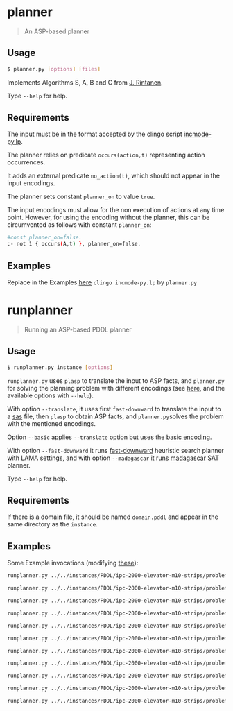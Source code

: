 # planner
> An ASP-based planner

## Usage
```bash
$ planner.py [options] [files]
```
Implements Algorithms S, A, B and C from [J. Rintanen](https://users.ics.aalto.fi/rintanen/jussi/satplan.html). 

Type ``--help`` for help.

## Requirements
The input must be in the format accepted by the clingo script [incmode-py.lp](https://github.com/potassco/clingo/blob/master/examples/clingo/iclingo/incmode-py.lp).

The planner relies on predicate `occurs(action,t)` representing action occurrences.

It adds an external predicate `no_action(t)`, which should not appear in the input encodings.

The planner sets constant `planner_on` to value `true`.

The input encodings must allow for the non execution of actions at any time point.
However, for using the encoding without the planner, 
this can be circumvented as follows with constant `planner_on`:
```bash
#const planner_on=false.
:- not 1 { occurs(A,t) }, planner_on=false.
```

## Examples
Replace in the Examples [here](https://github.com/potassco/plasp/blob/master/encodings/strips/README.md) `clingo incmode-py.lp` by `planner.py`




# runplanner
> Running an ASP-based PDDL planner

## Usage
```bash
$ runplanner.py instance [options]
```

`runplanner.py` uses `plasp` to translate the input to ASP facts, 
and `planner.py` for solving the planning problem with different encodings (see [here](https://github.com/potassco/plasp/blob/master/encodings/strips/README.md), and the available options with `--help`).

With option `--translate`, it uses first `fast-downward` to translate the input to a [sas](http://www.fast-downward.org/TranslatorOutputFormat) file, 
then `plasp` to obtain ASP facts, and `planner.py`solves the problem with the mentioned encodings.

Option `--basic` applies `--translate` option but uses the [basic encoding](https://github.com/javier-romero/plasp/blob/master/encodings/planner/basic.lp).

With option `--fast-downward` it runs [fast-downward](http://www.fast-downward.org/) heuristic search planner with LAMA settings, 
and with option `--madagascar` it runs [madagascar](https://users.ics.aalto.fi/rintanen/jussi/satplan.html) SAT planner.

Type ``--help`` for help.

## Requirements
If there is a domain file, it should be named `domain.pddl` and appear in the same directory as the `instance`.

## Examples
Some Example invocations (modifying [these](https://github.com/potassco/plasp/blob/master/encodings/strips/README.md)):
```bash
runplanner.py ../../instances/PDDL/ipc-2000-elevator-m10-strips/problem-04-00.pddl 

runplanner.py ../../instances/PDDL/ipc-2000-elevator-m10-strips/problem-04-00.pddl --closure=0

runplanner.py ../../instances/PDDL/ipc-2000-elevator-m10-strips/problem-04-00.pddl --closure=1

runplanner.py ../../instances/PDDL/ipc-2000-elevator-m10-strips/problem-04-00.pddl --closure=2

runplanner.py ../../instances/PDDL/ipc-2000-elevator-m10-strips/problem-04-00.pddl --parallel=1

runplanner.py ../../instances/PDDL/ipc-2000-elevator-m10-strips/problem-04-00.pddl --parallel=2

runplanner.py ../../instances/PDDL/ipc-2000-elevator-m10-strips/problem-04-00.pddl --parallel=1 --redundancy

runplanner.py ../../instances/PDDL/ipc-2000-elevator-m10-strips/problem-04-00.pddl --parallel=2 --redundancy

runplanner.py ../../instances/PDDL/ipc-2000-elevator-m10-strips/problem-04-00.pddl --postprocess

runplanner.py ../../instances/PDDL/ipc-2000-elevator-m10-strips/problem-04-00.pddl --parallel=1 --postprocess

runplanner.py ../../instances/PDDL/ipc-2000-elevator-m10-strips/problem-04-00.pddl --parallel=2 --postprocess
```

